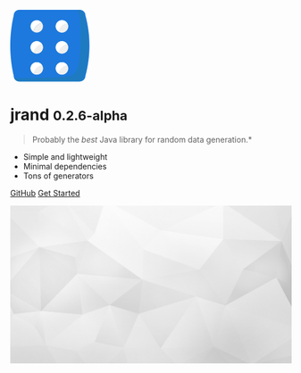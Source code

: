<!-- _coverpage.md -->

![logo](_media/logoonly.svg)

# jrand <small>0.2.6-alpha</small>

> Probably the *best* Java library for random data generation.*

- Simple and lightweight 
- Minimal dependencies
- Tons of generators

[GitHub](https://github.com/xdrop/jrand/)
[Get Started](#jrand)

![](_media/bg.jpg)
